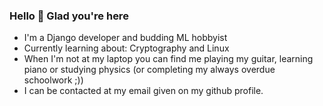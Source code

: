 ### Hello 👋 Glad you're here

- I'm a Django developer and budding ML hobbyist
- Currently learning about: Cryptography and Linux
- When I'm not at my laptop you can find me playing my guitar, learning piano or studying physics (or completing my always overdue schoolwork ;))
- I can be contacted at my email given on my github profile. 

